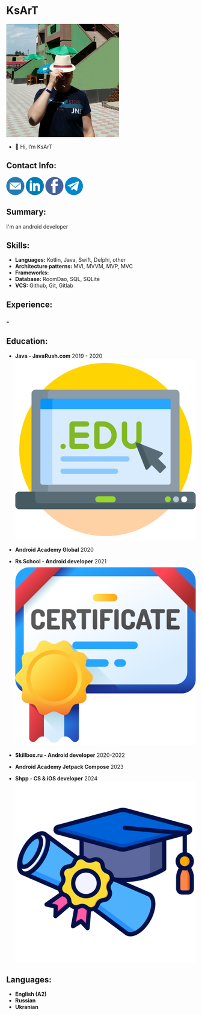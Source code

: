 # KsArT
![Profile photo](/images/profile_photo.png)
- 👋 Hi, I’m KsArT

## Contact Info:
[![ksart.it@gmail.com](/images/email_logo.png)](mailto:ksart.it@gmail.com)
[![LinkedIn](/images/linkedin_logo.png)](https://www.linkedin.com/in/ksart-it/)
[![Facebook](/images/facebook_logo.png)](https://www.facebook.com/ksart.it/)
[![Telegram](/images/telegram_logo.png)](https://t.me/KsArT_IT)

## Summary:
I'm an android developer

## Skills:
* **Languages:** Kotlin, Java, Swift, Delphi, other
* **Architecture patterns:** MVI, MVVM, MVP, MVC
* **Frameworks:** 
* **Database:** RoomDao, SQL, SQLite
* **VCS:** Github, Git, Gitlab

## Experience:
### -


## Education:
* **Java - JavaRush.com** 2019 - 2020 [![Completed](/images/edu_logo.png)](https://javarush.com/users/2101337)

* **Android Academy Global** 2020

* **Rs School - Android developer** 2021 [![Certificate](/images/certificate_logo.png)](https://app.rs.school/certificate/8c6i5191)

* **Skillbox.ru - Android developer** 2020-2022

* **Android Academy Jetpack Compose** 2023

* **Shpp - CS & iOS developer** 2024 [![Diplom](/images/education_logo.png)](https://diploma.programming.org.ua/en/d/4Qp1jOgb967VBZmPPamvJl2nDWAGMNaL)

## Languages:
* **English (A2)**
* **Russian**
* **Ukranian**
